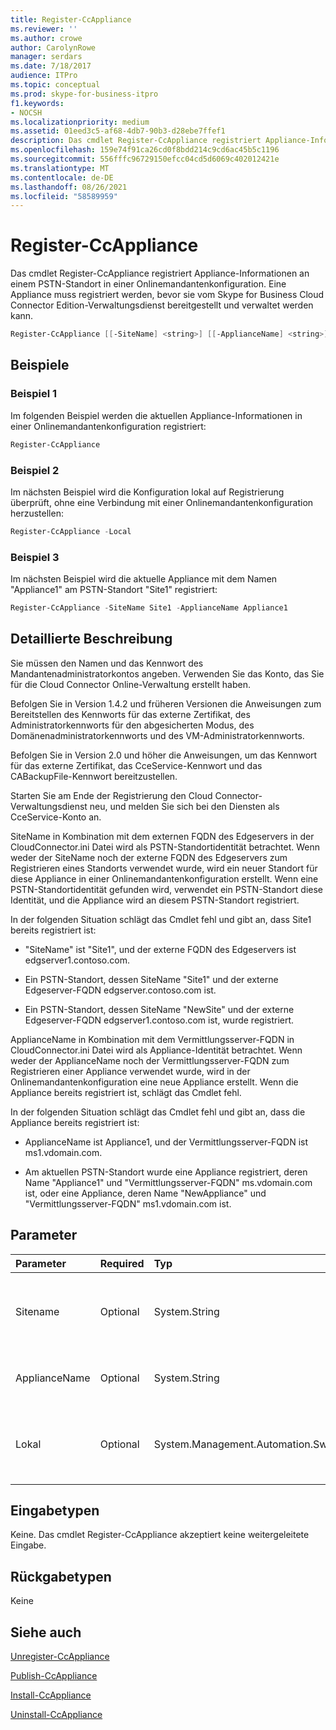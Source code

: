 ```yaml
---
title: Register-CcAppliance
ms.reviewer: ''
ms.author: crowe
author: CarolynRowe
manager: serdars
ms.date: 7/18/2017
audience: ITPro
ms.topic: conceptual
ms.prod: skype-for-business-itpro
f1.keywords:
- NOCSH
ms.localizationpriority: medium
ms.assetid: 01eed3c5-af68-4db7-90b3-d28ebe7ffef1
description: Das cmdlet Register-CcAppliance registriert Appliance-Informationen an einem PSTN-Standort in einer Onlinemandantenkonfiguration. Eine Appliance muss registriert werden, bevor sie vom Skype for Business Cloud Connector Edition-Verwaltungsdienst bereitgestellt und verwaltet werden kann.
ms.openlocfilehash: 159e74f91ca26cd0f8bdd214c9cd6ac45b5c1196
ms.sourcegitcommit: 556fffc96729150efcc04cd5d6069c402012421e
ms.translationtype: MT
ms.contentlocale: de-DE
ms.lasthandoff: 08/26/2021
ms.locfileid: "58589959"
---
```

# <a name="register-ccappliance"></a>Register-CcAppliance
 
Das cmdlet Register-CcAppliance registriert Appliance-Informationen an einem PSTN-Standort in einer Onlinemandantenkonfiguration. Eine Appliance muss registriert werden, bevor sie vom Skype for Business Cloud Connector Edition-Verwaltungsdienst bereitgestellt und verwaltet werden kann.
  
```powershell
Register-CcAppliance [[-SiteName] <string>] [[-ApplianceName] <string>] [-Local]
```

## <a name="examples"></a>Beispiele
<a name="Examples"> </a>

### <a name="example-1"></a>Beispiel 1

Im folgenden Beispiel werden die aktuellen Appliance-Informationen in einer Onlinemandantenkonfiguration registriert:
  
```powershell
Register-CcAppliance
```

### <a name="example-2"></a>Beispiel 2

Im nächsten Beispiel wird die Konfiguration lokal auf Registrierung überprüft, ohne eine Verbindung mit einer Onlinemandantenkonfiguration herzustellen:
  
```powershell
Register-CcAppliance -Local
```

### <a name="example-3"></a>Beispiel 3

Im nächsten Beispiel wird die aktuelle Appliance mit dem Namen "Appliance1" am PSTN-Standort "Site1" registriert:
  
```powershell
Register-CcAppliance -SiteName Site1 -ApplianceName Appliance1
```

## <a name="detailed-description"></a>Detaillierte Beschreibung
<a name="DetailedDescription"> </a>

Sie müssen den Namen und das Kennwort des Mandantenadministratorkontos angeben. Verwenden Sie das Konto, das Sie für die Cloud Connector Online-Verwaltung erstellt haben. 
  
Befolgen Sie in Version 1.4.2 und früheren Versionen die Anweisungen zum Bereitstellen des Kennworts für das externe Zertifikat, des Administratorkennworts für den abgesicherten Modus, des Domänenadministratorkennworts und des VM-Administratorkennworts. 
  
Befolgen Sie in Version 2.0 und höher die Anweisungen, um das Kennwort für das externe Zertifikat, das CceService-Kennwort und das CABackupFile-Kennwort bereitzustellen.
  
Starten Sie am Ende der Registrierung den Cloud Connector-Verwaltungsdienst neu, und melden Sie sich bei den Diensten als CceService-Konto an.
  
SiteName in Kombination mit dem externen FQDN des Edgeservers in der CloudConnector.ini Datei wird als PSTN-Standortidentität betrachtet. Wenn weder der SiteName noch der externe FQDN des Edgeservers zum Registrieren eines Standorts verwendet wurde, wird ein neuer Standort für diese Appliance in einer Onlinemandantenkonfiguration erstellt. Wenn eine PSTN-Standortidentität gefunden wird, verwendet ein PSTN-Standort diese Identität, und die Appliance wird an diesem PSTN-Standort registriert. 
  
In der folgenden Situation schlägt das Cmdlet fehl und gibt an, dass Site1 bereits registriert ist: 
  
- "SiteName" ist "Site1", und der externe FQDN des Edgeservers ist edgserver1.contoso.com. 
    
- Ein PSTN-Standort, dessen SiteName "Site1" und der externe Edgeserver-FQDN edgserver.contoso.com ist.
    
- Ein PSTN-Standort, dessen SiteName "NewSite" und der externe Edgeserver-FQDN edgserver1.contoso.com ist, wurde registriert. 
    
ApplianceName in Kombination mit dem Vermittlungsserver-FQDN in CloudConnector.ini Datei wird als Appliance-Identität betrachtet. Wenn weder der ApplianceName noch der Vermittlungsserver-FQDN zum Registrieren einer Appliance verwendet wurde, wird in der Onlinemandantenkonfiguration eine neue Appliance erstellt. Wenn die Appliance bereits registriert ist, schlägt das Cmdlet fehl.
  
In der folgenden Situation schlägt das Cmdlet fehl und gibt an, dass die Appliance bereits registriert ist: 
  
- ApplianceName ist Appliance1, und der Vermittlungsserver-FQDN ist ms1.vdomain.com.
    
- Am aktuellen PSTN-Standort wurde eine Appliance registriert, deren Name "Appliance1" und "Vermittlungsserver-FQDN" ms.vdomain.com ist, oder eine Appliance, deren Name "NewAppliance" und "Vermittlungsserver-FQDN" ms1.vdomain.com ist.
    
## <a name="parameters"></a>Parameter
<a name="DetailedDescription"> </a>

|**Parameter**|**Required**|**Typ**|**Beschreibung**|
|:-----|:-----|:-----|:-----|
|Sitename  <br/> |Optional  <br/> |System.String  <br/> |Name des PSTN-Standorts, für den die Appliance registriert ist. Der Standardwert ist der SiteName-Wert in der CloudConnector.ini Datei.  <br/> |
|ApplianceName  <br/> |Optional  <br/> |System.String  <br/> |Name der aktuellen Appliance. Der Standardwert ist der Computername des Hostservers.  <br/> |
|Lokal  <br/> |Optional  <br/> |System.Management.Automation.SwitchParameter  <br/> |Überprüfen Sie Konfigurationen auf lokale Registrierung, ohne eine Verbindung mit der Onlinemandantenkonfiguration herzustellen.  <br/> |
   
## <a name="input-types"></a>Eingabetypen
<a name="InputTypes"> </a>

Keine. Das cmdlet Register-CcAppliance akzeptiert keine weitergeleitete Eingabe.
  
## <a name="return-types"></a>Rückgabetypen
<a name="ReturnTypes"> </a>

Keine
  
## <a name="see-also"></a>Siehe auch
<a name="ReturnTypes"> </a>

[Unregister-CcAppliance](unregister-ccappliance.md)
  
[Publish-CcAppliance](publish-ccappliance.md)
  
[Install-CcAppliance](install-ccappliance.md)
  
[Uninstall-CcAppliance](uninstall-ccappliance.md)
  

